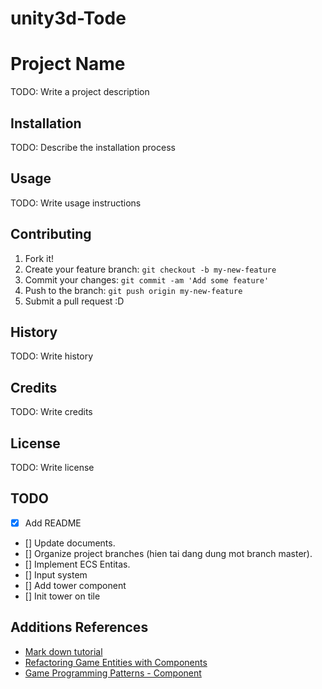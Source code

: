 # unity3d-Tode
# Project Name

TODO: Write a project description

## Installation

TODO: Describe the installation process

## Usage

TODO: Write usage instructions

## Contributing

1. Fork it!
2. Create your feature branch: `git checkout -b my-new-feature`
3. Commit your changes: `git commit -am 'Add some feature'`
4. Push to the branch: `git push origin my-new-feature`
5. Submit a pull request :D

## History

TODO: Write history

## Credits

TODO: Write credits

## License

TODO: Write license
## TODO
- [x] Add README
- [] Update documents.
- [] Organize project branches (hien tai dang dung mot branch master).
- [] Implement ECS Entitas.
- [] Input system
- [] Add tower component
- [] Init tower on tile

## Additions References
* [Mark down tutorial](http://www.markdowntutorial.com/)
* [Refactoring Game Entities with Components](http://cowboyprogramming.com/2007/01/05/evolve-your-heirachy/)
* [Game Programming Patterns - Component](http://gameprogrammingpatterns.com/component.html)
